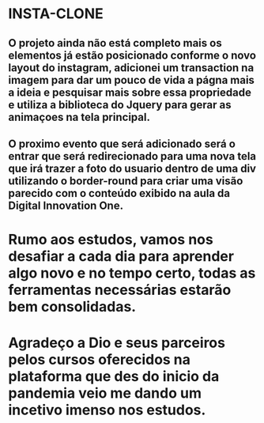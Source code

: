 # INSTA-CLONE

## O projeto ainda não está completo mais os elementos já estão posicionado conforme o novo layout do instagram, adicionei um transaction na imagem para dar um pouco de vida a págna mais a ideia e pesquisar mais sobre essa propriedade e utiliza a biblioteca do Jquery para gerar as animaçoes na tela principal.

## O proximo evento que será adicionado será o entrar que será redirecionado para uma nova tela que irá trazer a foto do usuario dentro de uma div utilizando o border-round para criar uma visão parecido com o conteúdo exibido na aula da Digital Innovation One.

# Rumo aos estudos, vamos nos desafiar a cada dia para aprender algo novo e no tempo certo, todas as ferramentas necessárias estarão bem consolidadas.


# Agradeço a Dio e seus parceiros pelos cursos oferecidos na plataforma que des do inicio da pandemia veio me dando um incetivo imenso nos estudos.